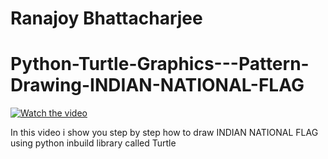 # Ranajoy Bhattacharjee

# Python-Turtle-Graphics---Pattern-Drawing-INDIAN-NATIONAL-FLAG




[![Watch the video](https://img.youtube.com/vi/Ek6N2l7oJUQ/maxresdefault.jpg)](https://youtu.be/Ek6N2l7oJUQ)</br>

In this video i show you step by step how to draw INDIAN NATIONAL FLAG using python inbuild library called Turtle 






